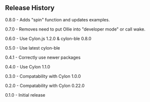 ## Release History

0.8.0 - Adds "spin" function and updates examples.

0.7.0 - Removes need to put Ollie into "developer mode" or call wake.

0.6.0 - Use Cylon.js 1.2.0 & cylon-ble 0.8.0

0.5.0 - Use latest cylon-ble

0.4.1 - Correctly use newer packages

0.4.0 - Use Cylon 1.1.0

0.3.0 - Compatability with Cylon 1.0.0

0.2.0 - Compatability with Cylon 0.22.0

0.1.0 - Initial release
